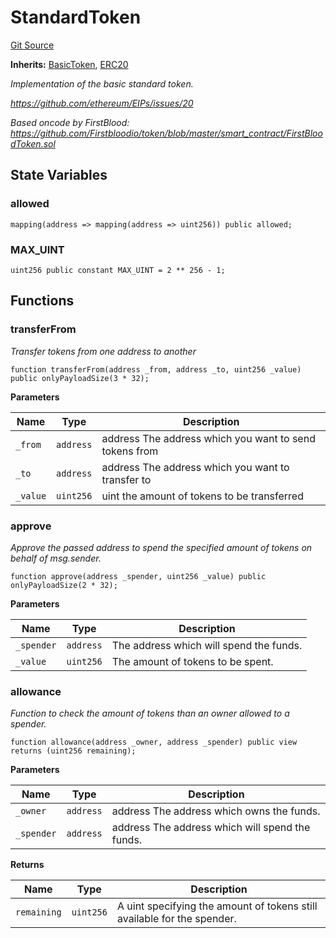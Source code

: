 # StandardToken
[Git Source](https://github.com/Sotatek-LoiNguyen2/ignition-sc/blob/6fd47416ac9b148d4f43e8bb90a990315ae49b42/contracts/test/USDT_ETH.sol)

**Inherits:**
[BasicToken](/contracts/test/USDT_ETH.sol/contract.BasicToken.md), [ERC20](/contracts/test/USDT_ETH.sol/contract.ERC20.md)

*Implementation of the basic standard token.*

*https://github.com/ethereum/EIPs/issues/20*

*Based oncode by FirstBlood: https://github.com/Firstbloodio/token/blob/master/smart_contract/FirstBloodToken.sol*


## State Variables
### allowed

```solidity
mapping(address => mapping(address => uint256)) public allowed;
```


### MAX_UINT

```solidity
uint256 public constant MAX_UINT = 2 ** 256 - 1;
```


## Functions
### transferFrom

*Transfer tokens from one address to another*


```solidity
function transferFrom(address _from, address _to, uint256 _value) public onlyPayloadSize(3 * 32);
```
**Parameters**

|Name|Type|Description|
|----|----|-----------|
|`_from`|`address`|address The address which you want to send tokens from|
|`_to`|`address`|address The address which you want to transfer to|
|`_value`|`uint256`|uint the amount of tokens to be transferred|


### approve

*Approve the passed address to spend the specified amount of tokens on behalf of msg.sender.*


```solidity
function approve(address _spender, uint256 _value) public onlyPayloadSize(2 * 32);
```
**Parameters**

|Name|Type|Description|
|----|----|-----------|
|`_spender`|`address`|The address which will spend the funds.|
|`_value`|`uint256`|The amount of tokens to be spent.|


### allowance

*Function to check the amount of tokens than an owner allowed to a spender.*


```solidity
function allowance(address _owner, address _spender) public view returns (uint256 remaining);
```
**Parameters**

|Name|Type|Description|
|----|----|-----------|
|`_owner`|`address`|address The address which owns the funds.|
|`_spender`|`address`|address The address which will spend the funds.|

**Returns**

|Name|Type|Description|
|----|----|-----------|
|`remaining`|`uint256`|A uint specifying the amount of tokens still available for the spender.|


